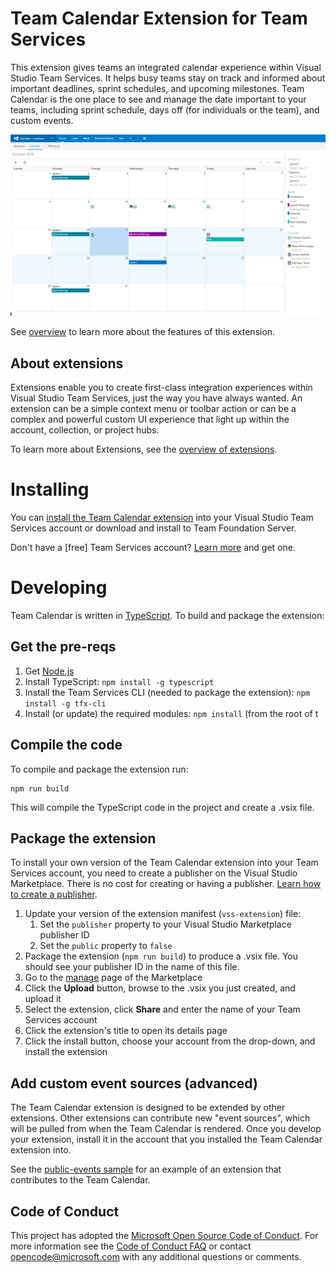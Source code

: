 # Team Calendar Extension for Team Services

This extension gives teams an integrated calendar experience within Visual Studio Team Services. It helps busy teams stay on track and informed about important deadlines, sprint schedules, and upcoming milestones. Team Calendar is the one place to see and manage the date important to your teams, including sprint schedule, days off (for individuals or the team), and custom events.

![screenshot](static/images/calendar-screen-shot.png)

See [overview](overview.md) to learn more about the features of this extension.

## About extensions

Extensions enable you to create first-class integration experiences within Visual Studio Team Services, just the way you have always wanted. An extension can be a simple context menu or toolbar action or can be a complex and powerful custom UI experience that light up within the account, collection, or project hubs. 

To learn more about Extensions, see the [overview of extensions](https://www.visualstudio.com/docs/integrate/extensions/overview).

# Installing

You can [install the Team Calendar extension](https://marketplace.visualstudio.com/items?itemName=ms-devlabs.team-calendar) into your Visual Studio Team Services account or download and install to Team Foundation Server.

Don't have a [free] Team Services account? [Learn more](https://www.visualstudio.com/team-services/) and get one.

# Developing
 
Team Calendar is written in [TypeScript](https://www.typescriptlang.org/). To build and package the extension:

## Get the pre-reqs

1. Get [Node.js](https://nodejs.org/)
2. Install TypeScript: `npm install -g typescript`
3. Install the Team Services CLI (needed to package the extension): `npm install -g tfx-cli`
3. Install (or update) the required modules: `npm install` (from the root of t

## Compile the code

To compile and package the extension run:

```
npm run build
```

This will compile the TypeScript code in the project and create a .vsix file.
   
## Package the extension

To install your own version of the Team Calendar extension into your Team Services account, you need to create a publisher on the Visual Studio Marketplace. There is no cost for creating or having a publisher. [Learn how to create a publisher](https://www.visualstudio.com/docs/integrate/extensions/publish/overview).

1. Update your version of the extension manifest (`vss-extension`) file:
   1. Set the `publisher` property to your Visual Studio Marketplace publisher ID 
   2. Set the `public` property to `false`
2. Package the extension (`npm run build`) to produce a .vsix file. You should see your publisher ID in the name of this file.
3. Go to the [manage](https://marketplace.visualstudio.com/manage) page of the Marketplace
4. Click the **Upload** button, browse to the .vsix you just created, and upload it
5. Select the extension, click **Share** and enter the name of your Team Services account
6. Click the extension's title to open its details page
7. Click the install button, choose your account from the drop-down, and install the extension

## Add custom event sources (advanced)

The Team Calendar extension is designed to be extended by other extensions. Other extensions can contribute new "event sources", which will be pulled from when the Team Calendar is rendered. Once you develop your extension, install it in the account that you installed the Team Calendar extension into.

See the [public-events sample](https://github.com/Microsoft/vsts-extension-samples/tree/master/calendar-public-events) for an example of an extension that contributes to the Team Calendar.

## Code of Conduct

This project has adopted the [Microsoft Open Source Code of Conduct](https://opensource.microsoft.com/codeofconduct/). For more information see the [Code of Conduct FAQ](https://opensource.microsoft.com/codeofconduct/faq/) or contact [opencode@microsoft.com](mailto:opencode@microsoft.com) with any additional questions or comments.
